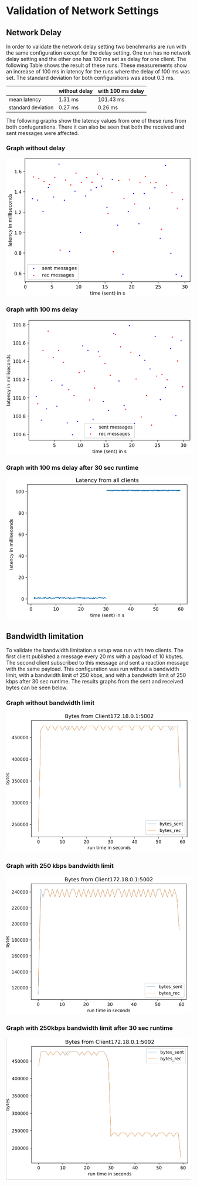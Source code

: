 # Validation of Network Settings

## Network Delay

In order to validate the network delay setting two benchmarks are run with the same configuration except for the delay setting. One run has no network delay setting and the other one has 100 ms set as delay for one client.
The following Table shows the result of these runs. These measurements show an increase of 100 ms in latency for the runs where the delay of 100 ms was set. The standard deviation for both configurations was about 0.3 ms.

|                    | without delay | with 100 ms delay |
|--------------------|---------------|-------------------|
| mean latency       | 1.31 ms       | 101.43 ms         |
| standard deviation | 0.27 ms       | 0.26 ms           |


The following graphs show the latency values from one of these runs from both confugurations. There it can also be seen that both the received and sent messages were affected.

### Graph without delay
![alternative Text](../images/NoDelay.png)

### Graph with 100 ms delay
![alternative Text](../images/100msDelay.png)

### Graph with 100 ms delay after 30 sec runtime
![alternative Text](../images/100msDelayTimeSeries.png)

## Bandwidth limitation

To validate the bandwidth limitation a setup was run with two clients.
The first client published a message every 20 ms with a payload of 10 kbytes.
The second client subscribed to this message and sent a reaction message with the same payload.
This configuration was run without a bandwidth limit, with a bandwidth limit of 250 kbps, 
and with a bandwidth limit of 250 kbps after 30 sec runtime. 
The results graphs from the sent and received bytes can be seen below.
### Graph without bandwidth limit
![alternative Text](../images/NoBandwidthLimit.png)

### Graph with 250 kbps bandwidth limit
![alternative Text](../images/BandwidthLimit250kbps.png)

### Graph with 250kbps bandwidth limit after 30 sec runtime
![alternative Text](../images/BandwidthLimitTimeSeries.png)

